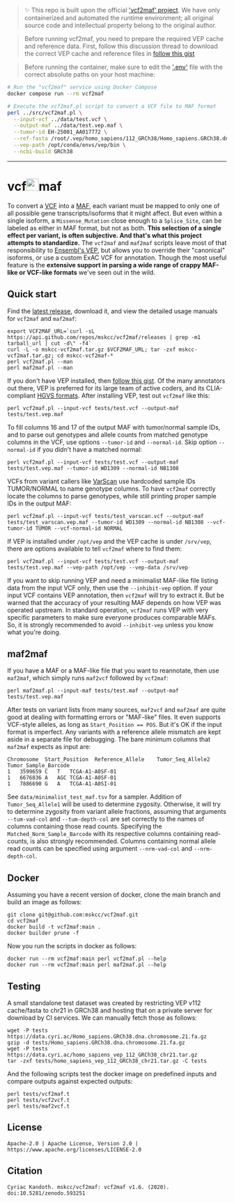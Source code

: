 > ✨ This repo is built upon the official ['vcf2maf' project](https://github.com/mskcc/vcf2maf). We have only containerized and automated the runtime environment; all original source code and intellectual property belong to the original author.

> Before running vcf2maf, you need to prepare the required VEP cache and reference data. First, follow this discussion thread to download the correct VEP cache and reference files in [follow this gist](https://gist.github.com/ckandoth/4bccadcacd58aad055ed369a78bf2e7c)

> Before running the container, make sure to edit the ['.env'](.env) file with the correct absolute paths on your host machine:

```bash
# Run the "vcf2maf" service using Docker Compose
docker compose run --rm vcf2maf

# Execute the vcf2maf.pl script to convert a VCF file to MAF format
perl ../src/vcf2maf.pl \
  --input-vcf ../data/test.vcf \
  --output-maf ../data/test.vep.maf \
  --tumor-id EH-25001_AA017772 \
  --ref-fasta /root/.vep/homo_sapiens/112_GRCh38/Homo_sapiens.GRCh38.dna.toplevel.fa \
  --vep-path /opt/conda/envs/vep/bin \
  --ncbi-build GRCh38
```

---

vcf<img src="https://i.giphy.com/R6X7GehJWQYms.gif" width="28">maf
=======

To convert a [VCF](https://samtools.github.io/hts-specs//) into a [MAF](https://docs.gdc.cancer.gov/Data/File_Formats/MAF_Format), each variant must be mapped to only one of all possible gene transcripts/isoforms that it might affect. But even within a single isoform, a `Missense_Mutation` close enough to a `Splice_Site`, can be labeled as either in MAF format, but not as both. **This selection of a single effect per variant, is often subjective. And that's what this project attempts to standardize.** The `vcf2maf` and `maf2maf` scripts leave most of that responsibility to [Ensembl's VEP](http://ensembl.org/info/docs/tools/vep/index.html), but allows you to override their "canonical" isoforms, or use a custom ExAC VCF for annotation. Though the most useful feature is the **extensive support in parsing a wide range of crappy MAF-like or VCF-like formats** we've seen out in the wild.

Quick start
-----------

Find the [latest release](https://github.com/mskcc/vcf2maf/releases), download it, and view the detailed usage manuals for `vcf2maf` and `maf2maf`:

    export VCF2MAF_URL=`curl -sL https://api.github.com/repos/mskcc/vcf2maf/releases | grep -m1 tarball_url | cut -d\" -f4`
    curl -L -o mskcc-vcf2maf.tar.gz $VCF2MAF_URL; tar -zxf mskcc-vcf2maf.tar.gz; cd mskcc-vcf2maf-*
    perl vcf2maf.pl --man
    perl maf2maf.pl --man

If you don't have VEP installed, then [follow this gist](https://gist.github.com/ckandoth/4bccadcacd58aad055ed369a78bf2e7c). Of the many annotators out there, VEP is preferred for its large team of active coders, and its CLIA-compliant [HGVS formats](http://www.hgvs.org/mutnomen/recs.html). After installing VEP, test out `vcf2maf` like this:

    perl vcf2maf.pl --input-vcf tests/test.vcf --output-maf tests/test.vep.maf

To fill columns 16 and 17 of the output MAF with tumor/normal sample IDs, and to parse out genotypes and allele counts from matched genotype columns in the VCF, use options `--tumor-id` and `--normal-id`. Skip option `--normal-id` if you didn't have a matched normal:

    perl vcf2maf.pl --input-vcf tests/test.vcf --output-maf tests/test.vep.maf --tumor-id WD1309 --normal-id NB1308

VCFs from variant callers like [VarScan](http://varscan.sourceforge.net/somatic-calling.html#somatic-output) use hardcoded sample IDs TUMOR/NORMAL to name genotype columns. To have `vcf2maf` correctly locate the columns to parse genotypes, while still printing proper sample IDs in the output MAF:

    perl vcf2maf.pl --input-vcf tests/test_varscan.vcf --output-maf tests/test_varscan.vep.maf --tumor-id WD1309 --normal-id NB1308 --vcf-tumor-id TUMOR --vcf-normal-id NORMAL

If VEP is installed under `/opt/vep` and the VEP cache is under `/srv/vep`, there are options available to tell `vcf2maf` where to find them:

    perl vcf2maf.pl --input-vcf tests/test.vcf --output-maf tests/test.vep.maf --vep-path /opt/vep --vep-data /srv/vep

If you want to skip running VEP and need a minimalist MAF-like file listing data from the input VCF only, then use the `--inhibit-vep` option. If your input VCF contains VEP annotation, then `vcf2maf` will try to extract it. But be warned that the accuracy of your resulting MAF depends on how VEP was operated upstream. In standard operation, `vcf2maf` runs VEP with very specific parameters to make sure everyone produces comparable MAFs. So, it is strongly recommended to avoid `--inhibit-vep` unless you know what you're doing.

maf2maf
-------

If you have a MAF or a MAF-like file that you want to reannotate, then use `maf2maf`, which simply runs `maf2vcf` followed by `vcf2maf`:

    perl maf2maf.pl --input-maf tests/test.maf --output-maf tests/test.vep.maf

After tests on variant lists from many sources, `maf2vcf` and `maf2maf` are quite good at dealing with formatting errors or "MAF-like" files. It even supports VCF-style alleles, as long as `Start_Position == POS`. But it's OK if the input format is imperfect. Any variants with a reference allele mismatch are kept aside in a separate file for debugging. The bare minimum columns that `maf2maf` expects as input are:

    Chromosome	Start_Position	Reference_Allele	Tumor_Seq_Allele2	Tumor_Sample_Barcode
    1	3599659	C	T	TCGA-A1-A0SF-01
    1	6676836	A	AGC	TCGA-A1-A0SF-01
    1	7886690	G	A	TCGA-A1-A0SI-01

See `data/minimalist_test_maf.tsv` for a sampler. Addition of `Tumor_Seq_Allele1` will be used to determine zygosity. Otherwise, it will try to determine zygosity from variant allele fractions, assuming that arguments `--tum-vad-col` and `--tum-depth-col` are set correctly to the names of columns containing those read counts. Specifying the `Matched_Norm_Sample_Barcode` with its respective columns containing read-counts, is also strongly recommended. Columns containing normal allele read counts can be specified using argument `--nrm-vad-col` and `--nrm-depth-col`.

Docker
------

Assuming you have a recent version of docker, clone the main branch and build an image as follows:

    git clone git@github.com:mskcc/vcf2maf.git
    cd vcf2maf
    docker build -t vcf2maf:main .
    docker builder prune -f

Now you run the scripts in docker as follows:

    docker run --rm vcf2maf:main perl vcf2maf.pl --help
    docker run --rm vcf2maf:main perl maf2maf.pl --help

Testing
-------

A small standalone test dataset was created by restricting VEP v112 cache/fasta to chr21 in GRCh38 and hosting that on a private server for download by CI services. We can manually fetch those as follows:

    wget -P tests https://data.cyri.ac/Homo_sapiens.GRCh38.dna.chromosome.21.fa.gz
    gzip -d tests/Homo_sapiens.GRCh38.dna.chromosome.21.fa.gz
    wget -P tests https://data.cyri.ac/homo_sapiens_vep_112_GRCh38_chr21.tar.gz
    tar -zxf tests/homo_sapiens_vep_112_GRCh38_chr21.tar.gz -C tests

And the following scripts test the docker image on predefined inputs and compare outputs against expected outputs:

    perl tests/vcf2maf.t
    perl tests/vcf2vcf.t
    perl tests/maf2vcf.t

License
-------

    Apache-2.0 | Apache License, Version 2.0 | https://www.apache.org/licenses/LICENSE-2.0

Citation
--------

    Cyriac Kandoth. mskcc/vcf2maf: vcf2maf v1.6. (2020). doi:10.5281/zenodo.593251
